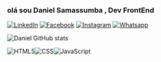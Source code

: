 ### olá sou Daniel Samassumba , Dev FrontEnd


[![LinkedIn](https://img.shields.io/badge/LinkedIn-0077B5?style=for-the-badge&logo=linkedin&logoColor=white)](https://www.linkedin.com/in/daniel-samassumba-7b66591b1?utm_source=share&utm_campaign=share_via&utm_content=profile&utm_medium=ios_app) [![Facebook](https://img.shields.io/badge/Facebook-1877F2?style=for-the-badge&logo=facebook&logoColor=white)](https://www.facebook.com/damielernesto.danipy?mibextid=LQQJ4d) [![Instagram](https://img.shields.io/badge/Instagram-E4405F?style=for-the-badge&logo=instagram&logoColor=white)](https://instagram.com/danielsamassumba?igshid=OGQ5ZDc2ODk2ZA==) [![Whatsapp](https://img.shields.io/badge/WhatsApp-25D366?style=for-the-badge&logo=whatsapp&logoColor=white)](https://wa.me/message/7O5PGVVUTEOCC1)


![Daniel GitHub stats](https://github-readme-stats.vercel.app/api?username=DanielMuacatundaSamassumba&show_icons=true&theme=dracula)

<div style="display:flex">
<img src="https://img.shields.io/badge/HTML5-E34F26?style=for-the-badge&logo=html5&logoColor=white" alt="HTML5" align="center">
<img src="https://img.shields.io/badge/CSS-239120?&style=for-the-badge&logo=css3&logoColor=white" alt="CSS" align="center">
<img src="https://img.shields.io/badge/JavaScript-F7DF1E?style=for-the-badge&logo=javascript&logoColor=black" alt="JavaScript" align="center">

  
</div>
